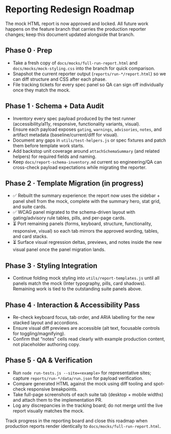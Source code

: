 # Reporting Redesign Roadmap

The mock HTML report is now approved and locked. All future work happens on the feature branch that carries the production reporter changes; keep this document updated alongside that branch.

## Phase 0 · Prep
- Take a fresh copy of `docs/mocks/full-run-report.html` and `docs/mocks/mock-styling.css` into the branch for quick comparison.
- Snapshot the current reporter output (`reports/run-*/report.html`) so we can diff structure and CSS after each phase.
- File tracking tickets for every spec panel so QA can sign off individually once they match the mock.

## Phase 1 · Schema + Data Audit
- Inventory every spec payload produced by the test runner (accessibility/a11y, responsive, functionality variants, visual).
- Ensure each payload exposes `gating`, `warnings`, `advisories`, `notes`, and artifact metadata (baseline/current/diff for visual).
- Document any gaps in `utils/test-helpers.js` or spec fixtures and patch them before template work starts.
- Add backstop unit coverage around `attachSchemaSummary` (and related helpers) for required fields and naming.
- Keep `docs/report-schema-inventory.md` current so engineering/QA can cross-check payload expectations while migrating the reporter.

## Phase 2 · Template Migration (in progress)
- ✅ Rebuilt the summary experience: the report now uses the sidebar + panel shell from the mock, complete with the summary hero, stat grid, and suite cards.
- ✅ WCAG panel migrated to the schema-driven layout with gating/advisory rule tables, pills, and per-page cards.
- ⏳ Port remaining panels (forms, keyboard, structure, functionality, responsive, visual) so each tab mirrors the approved wording, tables, and card stacks.
- ⏳ Surface visual regression deltas, previews, and notes inside the new visual panel once the panel migration lands.

## Phase 3 · Styling Integration
- Continue folding mock styling into `utils/report-templates.js` until all panels match the mock (Inter typography, pills, card shadows). Remaining work is tied to the outstanding suite panels above.

## Phase 4 · Interaction & Accessibility Pass
- Re-check keyboard focus, tab order, and ARIA labelling for the new stacked layout and accordions.
- Ensure visual diff previews are accessible (alt text, focusable controls for toggling/magnifying).
- Confirm that “notes” cells read clearly with example production content, not placeholder authoring copy.

## Phase 5 · QA & Verification
- Run `node run-tests.js --site=<example>` for representative sites; capture `reports/run-*/data/run.json` for payload verification.
- Compare generated HTML against the mock using diff tooling and spot-check responsive breakpoints.
- Take full-page screenshots of each suite tab (desktop + mobile widths) and attach them to the implementation PR.
- Log any discrepancies in the tracking board; do not merge until the live report visually matches the mock.

Track progress in the reporting board and close this roadmap when production reports render identically to `docs/mocks/full-run-report.html`.
